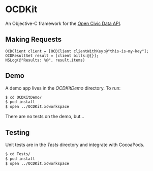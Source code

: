 # OCDKit

An Objective-C framework for the [Open Civic Data API](http://docs.opencivicdata.org/en/latest/api/index.html).

## Making Requests

    OCDClient client = [OCDClient clientWithKey:@"this-is-my-key"];
    OCDResultSet result = [client bills:@{}];
    NSLog(@"Results: %@", result.items)

## Demo

A demo app lives in the *OCDKitDemo* directory. To run:

```bash
$ cd OCDKitDemo/
$ pod install
$ open ../OCDKit.xcworkspace
```

There are no tests on the demo, but...

## Testing

Unit tests are in the *Tests* directory and integrate with CocoaPods.

```bash
$ cd Tests/
$ pod install
$ open ../OCDKit.xcworkspace
```